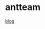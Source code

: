 # antteam
<p>
	<a href="https://efekta.github.io/antteam/antteam_blog_article.html">
	blog
	</a>
</p>
